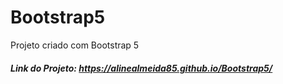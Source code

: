 # Bootstrap5
Projeto criado com Bootstrap 5

##### Link do Projeto: https://alinealmeida85.github.io/Bootstrap5/
